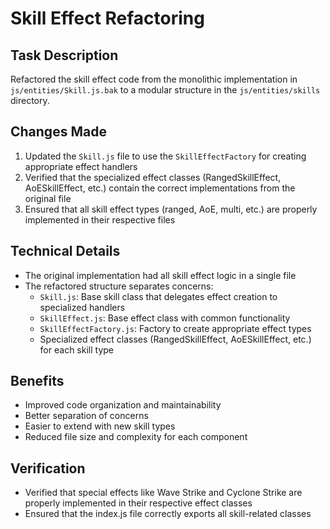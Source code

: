 # Skill Effect Refactoring

## Task Description
Refactored the skill effect code from the monolithic implementation in `js/entities/Skill.js.bak` to a modular structure in the `js/entities/skills` directory.

## Changes Made
1. Updated the `Skill.js` file to use the `SkillEffectFactory` for creating appropriate effect handlers
2. Verified that the specialized effect classes (RangedSkillEffect, AoESkillEffect, etc.) contain the correct implementations from the original file
3. Ensured that all skill effect types (ranged, AoE, multi, etc.) are properly implemented in their respective files

## Technical Details
- The original implementation had all skill effect logic in a single file
- The refactored structure separates concerns:
  - `Skill.js`: Base skill class that delegates effect creation to specialized handlers
  - `SkillEffect.js`: Base effect class with common functionality
  - `SkillEffectFactory.js`: Factory to create appropriate effect types
  - Specialized effect classes (RangedSkillEffect, AoESkillEffect, etc.) for each skill type

## Benefits
- Improved code organization and maintainability
- Better separation of concerns
- Easier to extend with new skill types
- Reduced file size and complexity for each component

## Verification
- Verified that special effects like Wave Strike and Cyclone Strike are properly implemented in their respective effect classes
- Ensured that the index.js file correctly exports all skill-related classes